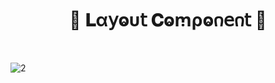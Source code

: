 <h1  align="center" > 🍄 𝐋α𝗒ⱺυ𝗍 𝐂ⱺꭑρⱺ𐓣𝖾𐓣𝗍 🥠</h1>

</br>

![2](https://github.com/user-attachments/assets/1952f4d0-7054-45fc-983b-8b5ee6c6b51e)

